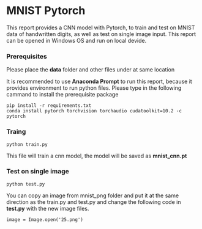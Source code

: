 # MNIST Pytorch

This report provides a CNN model with Pytorch, to train and test on MNIST data of handwritten digits, as well as test on single image input.
This report can be opened in Windows OS and run on local devide. 


### Prerequisites

Please place the **data** folder and other files under at same location

It is recommended to use **Anaconda Prompt** to run this report, because it provides environment to run python files.
Please type in the following cammand to install the prerequisite package

```
pip install -r requirements.txt
conda install pytorch torchvision torchaudio cudatoolkit=10.2 -c pytorch
```

### Traing 
```
python train.py
```

This file will train a cnn model, the model will be saved as **mnist_cnn.pt**


### Test on single image
```
python test.py
```

You can copy an image from mnist_png folder and put it at the same direction as the train.py and test.py and change the following code in **test.py** with the new image files.

```
image = Image.open('25.png')
```





